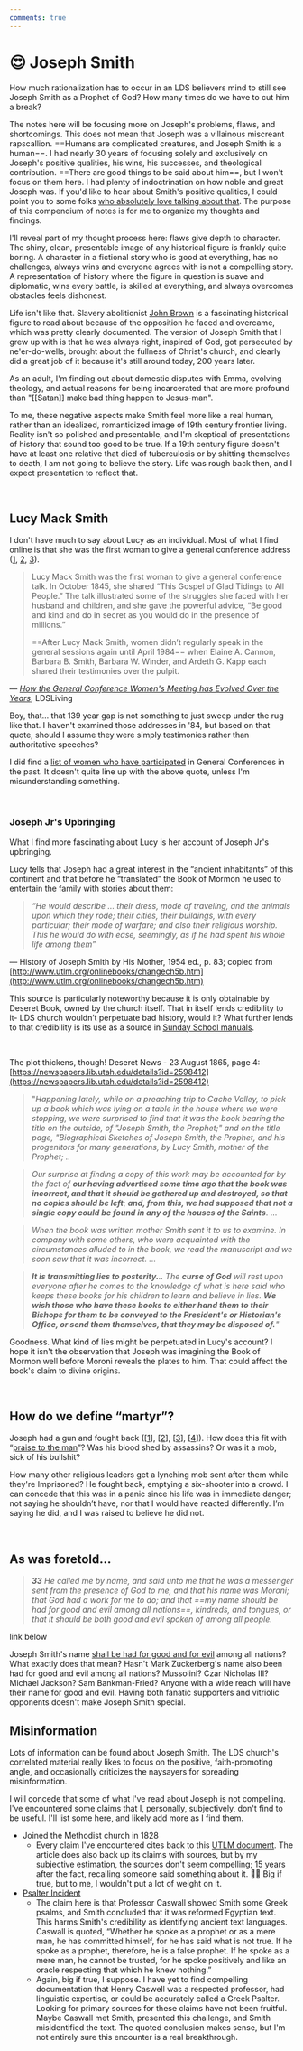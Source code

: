 ```yaml
---
comments: true
---
```

# 😍 Joseph Smith
How much rationalization has to occur in an LDS believers mind to still see Joseph Smith as a Prophet of God? How many times do we have to cut him a break?

The notes here will be focusing more on Joseph's problems, flaws, and shortcomings. This does not mean that Joseph was a villainous miscreant rapscallion. ==Humans are complicated creatures, and Joseph Smith is a human==. I had nearly 30 years of focusing solely and exclusively on Joseph's positive qualities, his wins, his successes, and theological contribution. ==There are good things to be said about him==, but I won't focus on them here. I had plenty of indoctrination on how noble and great Joseph was. If you'd like to hear about Smith's positive qualities, I could point you to some folks [who absolutely love talking about that](https://www.churchofjesuschrist.org/comeuntochrist/contact-us). The purpose of this compendium of notes is for me to organize my thoughts and findings.

I'll reveal part of my thought process here: flaws give depth to character. The shiny, clean, presentable image of any historical figure is frankly quite boring. A character in a fictional story who is good at everything, has no challenges, always wins and everyone agrees with is not a compelling story. A representation of history where the figure in question is suave and diplomatic, wins every battle, is skilled at everything, and always overcomes obstacles feels dishonest.

Life isn't like that. Slavery abolitionist [John Brown](https://en.wikipedia.org/wiki/John_Brown_(abolitionist)) is a fascinating historical figure to read about because of the opposition he faced and overcame, which was pretty clearly documented. The version of Joseph Smith that I grew up with is that he was always right, inspired of God, got persecuted by ne'er-do-wells, brought about the fullness of Christ's church, and clearly did a great job of it because it's still around today, 200 years later. 

As an adult, I'm finding out about domestic disputes with Emma, evolving theology, and actual reasons for being incarcerated that are more profound than "[[Satan]] make bad thing happen to Jesus-man". 

To me, these negative aspects make Smith feel more like a real human, rather than an idealized, romanticized image of 19th century frontier living. Reality isn't so polished and presentable, and I'm skeptical of presentations of history that sound too good to be true. If a 19th century figure doesn't have at least one relative that died of tuberculosis or by shitting themselves to death, I am not going to believe the story. Life was rough back then, and I expect presentation to reflect that.

&nbsp;

## Lucy Mack Smith
I don't have much to say about Lucy as an individual. Most of what I find online is that she was the first woman to give a general conference address ([1](https://www.ldsliving.com/the-first-time-a-woman-spoke-in-general-conference-lucy-mack-smiths-powerful-talk-from-1845/s/84948), [2](https://www.churchhistorianspress.org/at-the-pulpit/part-1/chapter-5?lang=eng), [3](https://www.churchofjesuschrist.org/church/news/womens-voices-past-and-present-impact-general-conference-and-the-church-for-good?lang=eng)). 

> Lucy Mack Smith was the first woman to give a general conference talk. In October 1845, she shared “This Gospel of Glad Tidings to All People.” The talk illustrated some of the struggles she faced with her husband and children, and she gave the powerful advice, “Be good and kind and do in secret as you would do in the presence of millions.”
>
> ==After Lucy Mack Smith, women didn’t regularly speak in the general sessions again until April 1984== when Elaine A. Cannon, Barbara B. Smith, Barbara W. Winder, and Ardeth G. Kapp each shared their testimonies over the pulpit.

— *[How the General Conference Women's Meeting has Evolved Over the Years](https://www.ldsliving.com/how-the-general-conference-womens-meeting-has-evolved-over-the-years/s/89366)*, LDSLiving

Boy, that... that 139 year gap is not something to just sweep under the rug like that. I haven't examined those addresses in '84, but based on that quote, should I assume they were simply testimonies rather than authoritative speeches?

I did find a [list of women who have participated](https://www.churchhistorianspress.org/at-the-pulpit/reference/appendix?lang=eng) in General Conferences in the past. It doesn't quite line up with the above quote, unless I'm misunderstanding something.

&nbsp;

### Joseph Jr's Upbringing
What I find more fascinating about Lucy is her account of Joseph Jr's upbringing.

Lucy tells that Joseph had a great interest in the “ancient inhabitants” of this continent and that before he “translated” the Book of Mormon he used to entertain the family with stories about them:

> _“He would describe … their dress, mode of traveling, and the animals upon which they rode; their cities, their buildings, with every particular; their mode of warfare; and also their religious worship. This he would do with ease, seemingly, as if he had spent his whole life among them”_

— History of Joseph Smith by His Mother, 1954 ed., p. 83; copied from [http://www.utlm.org/onlinebooks/changech5b.htm](http://www.utlm.org/onlinebooks/changech5b.htm)

This source is particularly noteworthy because it is only obtainable by Deseret Book, owned by the church itself. That in itself lends credibility to it- LDS church wouldn’t perpetuate bad history, would it? What further lends to that credibility is its use as a source in [Sunday School manuals](https://www.churchofjesuschrist.org/manual/the-pearl-of-great-price-student-manual/joseph-smith-history?lang=eng).

&nbsp;

The plot thickens, though!
Deseret News - 23 August 1865, page 4: [https://newspapers.lib.utah.edu/details?id=2598412](https://newspapers.lib.utah.edu/details?id=2598412)

>"_Happening lately, while on a preaching trip to Cache Valley, to pick up a book which was lying on a table in the house where we were stopping, we were surprised to find that it was the book bearing the title on the outside, of "Joseph Smith, the Prophet;" and on the title page, "Biographical Sketches of Joseph Smith, the Prophet, and his progenitors for many generations, by Lucy Smith, mother of the Prophet; .._

>_Our surprise at finding a copy of this work may be accounted for by the fact of_ **_our having advertised some time ago that the book was incorrect, and that it should be gathered up and destroyed, so that no copies should be left_**; **_and, from this, we had supposed that not a single copy could be found in any of the houses of the Saints_**. ...

>_When the book was written mother Smith sent it to us to examine. In company with some others, who were acquainted with the circumstances alluded to in the book, we read the manuscript and we soon saw that it was incorrect. ..._

>**_It is transmitting lies to posterity._**_.. The_ **_curse of God_** _will rest upon everyone after he comes to the knowledge of what is here said who keeps these books for his children to learn and believe in lies._ **_We wish those who have these books to either hand them to their Bishops for them to be conveyed to the President's or Historian's Office, or send them themselves, that they may be disposed of._**_"_

Goodness. What kind of lies might be perpetuated in Lucy's account? I hope it isn't the observation that Joseph was imagining the Book of Mormon well before Moroni reveals the plates to him. That could affect the book's claim to divine origins.

&nbsp;

## How do we define “martyr”?
Joseph had a gun and fought back ([[1](https://books.google.ca/books?id=EXjTCwAAQBAJ&pg=PA59#v=onepage&q&f=false)], [[2](https://fairlatterdaysaints.org/answers/Joseph_Smith_fired_a_gun_at_Carthage_Jail)], [[3](https://en.wikipedia.org/wiki/Killing_of_Joseph_Smith#Incarceration_at_Carthage_Jail)], [[4](https://www.deseret.com/faith/2021/4/1/22358412/11-fascinating-images-of-latter-day-saint-artifacts/)]). How does this fit with “[praise to the man](https://www.churchofjesuschrist.org/media/music/songs/praise-to-the-man?lang=eng)”? Was his blood shed by assassins? Or was it a mob, sick of his bullshit?

How many other religious leaders get a lynching mob sent after them while they're Imprisoned? He fought back, emptying a six-shooter into a crowd. I can concede that this was in a panic since his life was in immediate danger; not saying he shouldn’t have, nor that I would have reacted differently. I’m saying he did, and I was raised to believe he did not.

&nbsp;

## As was foretold...
> ***33** He called me by name, and said unto me that he was a messenger sent from the presence of God to me, and that his name was Moroni; that God had a work for me to do; and that ==my name should be had for good and evil among all nations==, kindreds, and tongues, or that it should be both good and evil spoken of among all people.*

link below

Joseph Smith's name [shall be had for good and for evil](https://www.churchofjesuschrist.org/study/scriptures/pgp/js-h/1?lang=eng&id=p33#p33) among all nations? What exactly does that mean? Hasn't Mark Zuckerberg's name also been had for good and evil among all nations? Mussolini? Czar Nicholas III? Michael Jackson? Sam Bankman-Fried? Anyone with a wide reach will have their name for good and evil. Having both fanatic supporters and vitriolic opponents doesn't make Joseph Smith special.

## Misinformation
Lots of information can be found about Joseph Smith. The LDS church's correlated material really likes to focus on the positive, faith-promoting angle, and occasionally criticizes the naysayers for spreading misinformation.

I will concede that some of what I've read about Joseph is not compelling. I've encountered some claims that I, personally, subjectively, don't find to be useful. I'll list some here, and likely add more as I find them.

-  Joined the Methodist church in 1828
	- Every claim I've encountered cites back to this [UTLM document](http://www.utlm.org/onlineresources/josephsmithmethodist.htm). The article does also back up its claims with sources, but by my subjective estimation, the sources don't seem compelling; 15 years after the fact, recalling someone said something about it. 🤷‍♂️ Big if true, but to me, I wouldn't put a lot of weight on it.
-  [Psalter Incident](https://en.wikipedia.org/wiki/The_Greek_Psalter_Incident)
	- The claim here is that Professor Caswall showed Smith some Greek psalms, and Smith concluded that it was reformed Egyptian text. This harms Smith's credibility as identifying ancient text languages. Caswall is quoted, “Whether he spoke as a prophet or as a mere man, he has committed himself, for he has said what is not true. If he spoke as a prophet, therefore, he is a false prophet. If he spoke as a mere man, he cannot be trusted, for he spoke positively and like an oracle respecting that which he knew nothing.”
	- Again, big if true, I suppose. I have yet to find compelling documentation that Henry Caswell was a respected professor, had linguistic expertise, or could be accurately called a Greek Psalter. Looking for primary sources for these claims have not been fruitful. Maybe Caswall met Smith, presented this challenge, and Smith misidentified the text. The quoted conclusion makes sense, but I'm not entirely sure this encounter is a real breakthrough.

